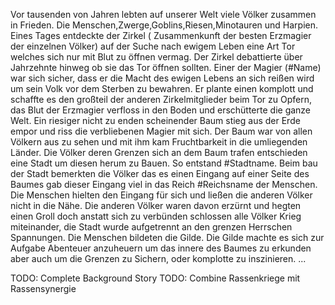 Vor tausenden von Jahren lebten auf unserer Welt viele Völker zusammen in Frieden. Die Menschen,Zwerge,Goblins,Riesen,Minotauren und Harpien. Eines Tages entdeckte der Zirkel ( Zusammenkunft der besten Erzmagier der einzelnen Völker) auf der Suche nach ewigem Leben eine Art Tor welches sich nur mit Blut zu öffnen vermag. Der Zirkel debattierte über Jahrzehnte hinweg ob sie das Tor öffnen sollten. Einer der Magier (#Name) war sich sicher, dass er die Macht des ewigen Lebens an sich reißen wird um sein Volk vor dem Sterben zu bewahren. Er plante einen komplott und schaffte es den großteil der anderen Zirkelmitglieder beim Tor zu Opfern, das Blut der Erzmagier verfloss in den Boden und erschütterte die ganze Welt. Ein riesiger nicht zu enden scheinender Baum stieg aus der Erde empor und riss die verbliebenen Magier mit sich. Der Baum war von allen Völkern aus zu sehen und mit ihm kam Fruchtbarkeit in die umliegenden Länder. Die Völker deren Grenzen sich an dem Baum trafen entschieden eine Stadt um diesen herum zu Bauen.  So entstand #Stadtname. Beim bau der Stadt bemerkten die Völker das es einen Eingang auf einer Seite des Baumes gab dieser Eingang viel in das Reich #Reichsname der Menschen. Die Menschen hielten den Eingang für sich und ließen die anderen Völker nicht in die Nähe. Die anderen Völker waren davon erzürnt und hegten einen Groll doch anstatt sich zu verbünden schlossen alle Völker Krieg miteinander, die Stadt wurde aufgetrennt an den grenzen Herrschen Spannungen.
Die Menschen bildeten die Gilde. Die Gilde machte es sich zur Aufgabe Abenteuer anzuheuern um das innere des Baumes zu erkunden aber auch um die Grenzen zu Sichern, oder komplotte zu inszinieren. ...

TODO: Complete Background Story
TODO: Combine Rassenkriege mit Rassensynergie
